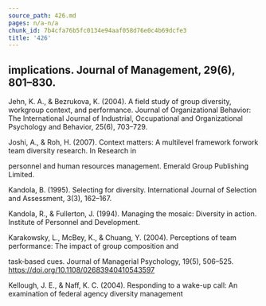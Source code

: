 ```yaml
---
source_path: 426.md
pages: n/a-n/a
chunk_id: 7b4cfa76b5fc0134e94aaf058d76e0c4b69dcfe3
title: '426'
---
```

## implications. Journal of Management, 29(6), 801–830.

Jehn, K. A., & Bezrukova, K. (2004). A field study of group diversity, workgroup context, and performance. Journal of Organizational Behavior: The International Journal of Industrial, Occupational and Organizational Psychology and Behavior, 25(6), 703–729.

Joshi, A., & Roh, H. (2007). Context matters: A multilevel framework forwork team diversity research. In Research in

personnel and human resources management. Emerald Group Publishing Limited.

Kandola, B. (1995). Selecting for diversity. International Journal of Selection and Assessment, 3(3), 162–167.

Kandola, R., & Fullerton, J. (1994). Managing the mosaic: Diversity in action. Institute of Personnel and Development.

Karakowsky, L., McBey, K., & Chuang, Y. (2004). Perceptions of team performance: The impact of group composition and

task‐based cues. Journal of Managerial Psychology, 19(5), 506–525. https://doi.org/10.1108/02683940410543597

Kellough, J. E., & Naff, K. C. (2004). Responding to a wake-up call: An examination of federal agency diversity management
